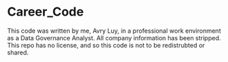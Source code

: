 # Career_Code

This code was written by me, Avry Luy, in a professional work environment as a Data Governance Analyst. All company information has been stripped. This repo has no license, and so this code is not to be redistrubted or shared.
